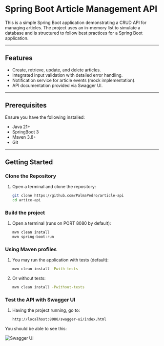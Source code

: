 # **Spring Boot Article Management API**

This is a simple Spring Boot application demonstrating a CRUD API for managing articles. The project uses an in-memory list to simulate a database and is structured to follow best practices for a Spring Boot application.

---

## **Features**
- Create, retrieve, update, and delete articles.
- Integrated input validation with detailed error handling.
- Notification service for article events (mock implementation).
- API documentation provided via Swagger UI.

---

## **Prerequisites**
Ensure you have the following installed:
- Java 21+
- SpringBoot 3
- Maven 3.8+
- Git

---

## **Getting Started**

### **Clone the Repository**
1. Open a terminal and clone the repository:
   ```bash
   git clone https://github.com/PalmaPedro/article-api
   cd artice-api

### **Build the project**
1. Open a terminal (runs on PORT 8080 by default):
   ```bash
   mvn clean install
   mvn spring-boot:run

### **Using Maven profiles**
1. You may run the application with tests (default):
   ```bash
   mvn clean install -Pwith-tests

2. Or without tests:
   ```bash
   mvn clean install -Pwithout-tests

### **Test the API with Swagger UI**
1. Having the project running, go to:
   ```bash
   http://localhost:8080/swagger-ui/index.html

You should be able to see this:

![Swagger UI](docs/swagger-ui.png)





   
